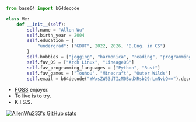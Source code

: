 ```Python
from base64 import b64decode

class Me:
    def __init__(self):
        self.name = "Allen Wu"
		self.birth_year = 2004
		self.education = {
			"undergrad": ("GDUT", 2022, 2026, "B.Eng. in CS")
		}
        self.hobbies = ["jogging", "harmonica", "reading", "programming"]
        self.fav_OS = ["Arch Linux", "LineageOS"]
        self.fav_programming_languages = ["Python", "Rust"]
        self.fav_games = ["Touhou", "Minecraft", "Outer Wilds"]
        self.email = b64decode("YWxsZW53dTIzM0BvdXRsb29rLmNvbQ==").decode("utf-8")
```

- [FOSS](https://en.wikipedia.org/wiki/Free_and_open-source_software) enjoyer.
- To live is to try.
- K.I.S.S.

[![AllenWu233's GitHub stats](https://github-readme-stats.vercel.app/api?username=AllenWu233&show_icons=true&theme=tokyonight)](https://github.com/anuraghazra/github-readme-stats)

<!---
AllenWu233/AllenWu233 is a ✨ special ✨ repository because its `README.md` (this file) appears on your GitHub profile.
You can click the Preview link to take a look at your changes.
--->
